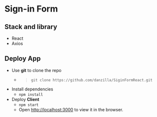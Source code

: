 # Sign-in Form

## Stack and library
- React 
- Axios

## Deploy App

- Use **git** to clone the repo
	- > `git clone https://github.com/danzilla/SiginFormReact.git`
- Install dependencies
	- `npm install`
- Deploy **Client**
	- `npm start`
	- Open [http://localhost:3000](http://localhost:3000) to view it in the browser.
